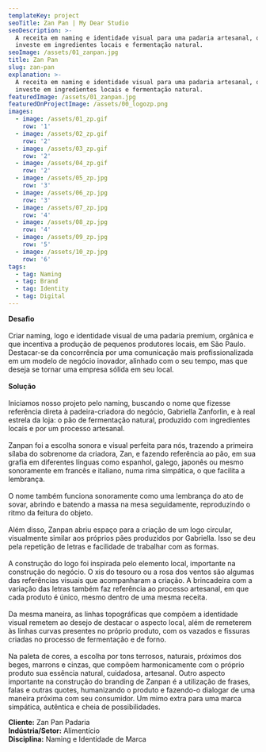 ```yaml
---
templateKey: project
seoTitle: Zan Pan | My Dear Studio
seoDescription: >-
  A receita em naming e identidade visual para uma padaria artesanal, que
  investe em ingredientes locais e fermentação natural.
seoImage: /assets/01_zanpan.jpg
title: Zan Pan
slug: zan-pan
explanation: >-
  A receita em naming e identidade visual para uma padaria artesanal, que
  investe em ingredientes locais e fermentação natural.
featuredImage: /assets/01_zanpan.jpg
featuredOnProjectImage: /assets/00_logozp.png
images:
  - image: /assets/01_zp.gif
    row: '1'
  - image: /assets/02_zp.gif
    row: '2'
  - image: /assets/03_zp.gif
    row: '2'
  - image: /assets/04_zp.gif
    row: '2'
  - image: /assets/05_zp.jpg
    row: '3'
  - image: /assets/06_zp.jpg
    row: '3'
  - image: /assets/07_zp.jpg
    row: '4'
  - image: /assets/08_zp.jpg
    row: '4'
  - image: /assets/09_zp.jpg
    row: '5'
  - image: /assets/10_zp.jpg
    row: '6'
tags:
  - tag: Naming
  - tag: Brand
  - tag: Identity
  - tag: Digital
---
```

**Desafio**
<br><br>
Criar naming, logo e identidade visual de uma padaria premium, orgânica e que incentiva a produção de pequenos produtores locais, em São Paulo.
Destacar-se da concorrência por uma comunicação mais profissionalizada em um modelo de negócio inovador, alinhado com o seu tempo, mas que deseja se tornar uma empresa sólida em seu local.
<br><br>
**Solução**
<br><br>
Iniciamos nosso projeto pelo naming, buscando o nome que fizesse referência direta à padeira-criadora do negócio, Gabriella Zanforlin, e à real estrela da loja: o pão de fermentação natural, produzido com ingredientes locais e por um processo artesanal.
<br><br>
Zanpan foi a escolha sonora e visual perfeita para nós, trazendo a primeira sílaba do sobrenome da criadora, Zan, e fazendo referência ao pão, em sua grafia em diferentes línguas como espanhol, galego, japonês ou mesmo sonoramente em francês e italiano, numa rima simpática, o que facilita a lembrança.
<br><br>
O nome também funciona sonoramente como uma lembrança do ato de sovar, abrindo e batendo a massa na mesa seguidamente, reproduzindo o ritmo da feitura do objeto.
<br><br>
Além disso, Zanpan abriu espaço para a criação de um logo circular, visualmente similar aos próprios pães produzidos por Gabriella. Isso se deu pela repetição de letras e facilidade de trabalhar com as formas.
<br><br>
A construção do logo foi inspirada pelo elemento local, importante na construção do negócio. O xis do tesouro ou a rosa dos ventos são algumas das referências visuais que acompanharam a criação. A brincadeira com a variação das letras também faz referência ao processo artesanal, em que cada produto é único, mesmo dentro de uma mesma receita.
<br><br>
Da mesma maneira, as linhas topográficas que compõem a identidade visual remetem ao desejo de destacar o aspecto local, além de remeterem às linhas curvas presentes no próprio produto, com os vazados e fissuras criadas no processo de fermentação e de forno.
<br><br>
Na paleta de cores, a escolha por tons terrosos, naturais, próximos dos beges, marrons e cinzas, que compõem harmonicamente com o próprio produto sua essência natural, cuidadosa, artesanal.
Outro aspecto importante na construção do branding de Zanpan é a utilização de frases, falas e outras quotes, humanizando o produto e fazendo-o dialogar de uma maneira próxima com seu consumidor. Um mimo extra para uma marca simpática, autêntica e cheia de possibilidades.

**Cliente:** 
Zan Pan Padaria
<br>
**Indústria/Setor:** 
Alimentício
<br>
**Disciplina:** 
Naming e Identidade de Marca
<br><br><br><br>

